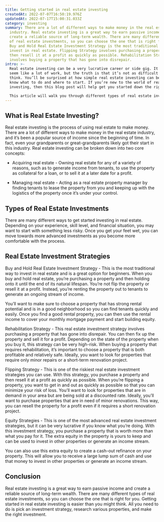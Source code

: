 ```yaml
---
title: Getting started in real estate investing
createdAt: 2022-07-07T16:50:19.976Z
updatedAt: 2022-07-17T15:00:31.033Z
category: investing
summary: There are a lot of different ways to make money in the real estate
  industry. Real estate investing is a great way to earn passive income and
  create a reliable source of long-term wealth. There are many different types
  of real estate investments, so you can choose the one that is right for you.
  Buy and Hold Real Estate Investment Strategy is the most traditional way to
  invest in real estate. Flipping Strategy involves purchasing a property and
  then resell it at a profit as quickly as possible. Rehabilitation Strategy
  involves buying a property that has gone into disrepair.
intro: >-
  Real estate investing can be a very lucrative career or side gig. It may
  seem like a lot of work, but the truth is that it’s not as difficult as you
  think. You’ll be surprised at how simple real estate investing can be if you
  know what to do and where to start. If you’re new to the world of real estate
  investing, then this blog post will help get you started down the right path.

  This article will walk you through different types of real estate investments and reveal ways to get started in this market today. Even if you don’t have millions of dollars lying around, there are still plenty of ways for you to get your feet wet in the world of real estate investing without breaking the bank.
---
```


## What is Real Estate Investing?

Real estate investing is the process of using real estate to make money. There are a lot of different ways to make money in the real estate industry, and it’s been a popular source of income since the beginning of time. In fact, even your grandparents or great-grandparents likely got their start in this industry.
Real estate investing can be broken down into two core concepts:

- Acquiring real estate - Owning real estate for any of a variety of reasons, such as to generate income from tenants, to use the property as collateral for a loan, or to sell it at a later date for a profit.

- Managing real estate - Acting as a real estate property manager by finding tenants to lease the property from you and keeping up with the logistics of the property once it’s under your control.

## Types of Real Estate Investments

There are many different ways to get started investing in real estate. Depending on your experience, skill level, and financial situation, you may want to start with something less risky. Once you get your feet wet, you can move towards more advanced investments as you become more comfortable with the process.

## Real Estate Investment Strategies

Buy and Hold Real Estate Investment Strategy - This is the most traditional way to invest in real estate and is a great option for beginners. When you buy and hold real estate, you’re purchasing a property and then holding onto it until the end of its natural lifespan. You’re not flip the property or resell it at a profit. Instead, you’re renting the property out to tenants to generate an ongoing stream of income.

You’ll want to make sure to choose a property that has strong rental potential and is in a good neighborhood so you can find tenants quickly and easily. Once you find a good rental property, you can then use the rental income to cover your monthly mortgage payment and start building equity.

Rehabilitation Strategy - This real estate investment strategy involves purchasing a property that has gone into disrepair. You can then fix up the property and sell it for a profit. Depending on the state of the property when you buy it, this strategy can be very high-risk.
When buying a property that requires rehabilitation, it’s important to choose a property that is both profitable and relatively safe. Ideally, you want to look for properties that require only minor repairs or a short-term renovation project.

Flipping Strategy - This is one of the riskiest real estate investment strategies you can use. With this strategy, you purchase a property and then resell it at a profit as quickly as possible. When you’re flipping a property, you want to get in and out as quickly as possible so that you can minimize your risk of loss.
You’ll want to look for properties that are in demand in your area but are being sold at a discounted rate. Ideally, you’ll want to purchase properties that are in need of minor renovations. This way, you can resell the property for a profit even if it requires a short renovation project.

Equity Strategies - This is one of the most advanced real estate investment strategies, but it can be very lucrative if you know what you’re doing. With this investment strategy, you purchase a property that is worth more than what you pay for it. The extra equity in the property is yours to keep and can be used to invest in other properties or generate an income stream.

You can also use this extra equity to create a cash-out refinance on your property. This will allow you to receive a large lump sum of cash and use that money to invest in other properties or generate an income stream.

## Conclusion

Real estate investing is a great way to earn passive income and create a reliable source of long-term wealth. There are many different types of real estate investments, so you can choose the one that is right for you. Getting started in real estate investing is easier than you might think. All you need to do is pick an investment strategy, research various properties, and make the right investment.

